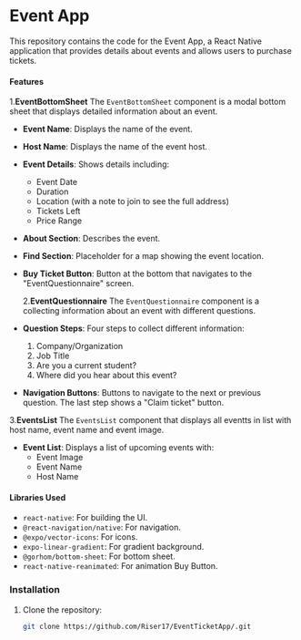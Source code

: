 # Event App

This repository contains the code for the Event App, a React Native application that provides details about events and allows users to purchase tickets.


#### Features

1.**EventBottomSheet**
The `EventBottomSheet` component is a modal bottom sheet that displays detailed information about an event. 

- **Event Name**: Displays the name of the event.
- **Host Name**: Displays the name of the event host.
- **Event Details**: Shows details including:
  - Event Date
  - Duration
  - Location (with a note to join to see the full address)
  - Tickets Left
  - Price Range
- **About Section**: Describes the event.
- **Find Section**: Placeholder for a map showing the event location.
- **Buy Ticket Button**: Button at the bottom that navigates to the "EventQuestionnaire" screen.

  2.**EventQuestionnaire**
  The `EventQuestionnaire` component is a collecting  information about an event with different questions.
  
- **Question Steps**: Four steps to collect different information:
  1. Company/Organization
  2. Job Title
  3. Are you a current student?
  4. Where did you hear about this event?
- **Navigation Buttons**: Buttons to navigate to the next or previous question. The last step shows a "Claim ticket" button.

3.**EventsList**
The `EventsList` component that displays all eventts in list with host name, event name and event image. 

- **Event List**: Displays a list of upcoming events with:
  - Event Image
  - Event Name
  - Host Name

    
#### Libraries Used

- `react-native`: For building the UI.
- `@react-navigation/native`: For navigation.
- `@expo/vector-icons`: For icons.
- `expo-linear-gradient`: For gradient background.
- `@gorhom/bottom-sheet`: For bottom sheet.
- `react-native-reanimated`: For animation Buy Button.



### Installation

1. Clone the repository:
   ```sh
   git clone https://github.com/Riser17/EventTicketApp/.git
   ```
